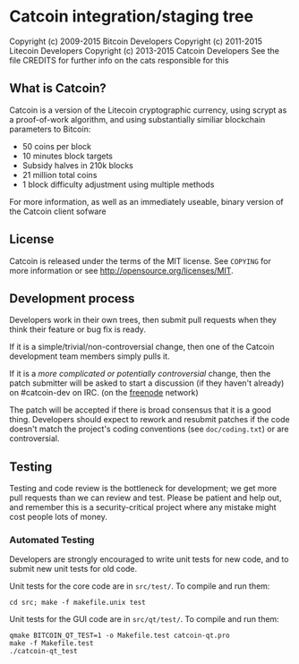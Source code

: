 Catcoin integration/staging tree
================================



Copyright (c) 2009-2015 Bitcoin Developers
Copyright (c) 2011-2015 Litecoin Developers
Copyright (c) 2013-2015 Catcoin Developers
See the file CREDITS for further info on the cats responsible for this

What is Catcoin?
----------------

Catcoin is a version of the Litecoin cryptographic currency, using scrypt
as a proof-of-work algorithm, and using substantially similiar blockchain
parameters to Bitcoin:
 - 50 coins per block
 - 10 minutes block targets
 - Subsidy halves in 210k blocks
 - 21 million total coins
 - 1 block difficulty adjustment using multiple methods

For more information, as well as an immediately useable, binary version of
the Catcoin client sofware

License
-------

Catcoin is released under the terms of the MIT license. See `COPYING` for more
information or see http://opensource.org/licenses/MIT.

Development process
-------------------

Developers work in their own trees, then submit pull requests when they think
their feature or bug fix is ready.

If it is a simple/trivial/non-controversial change, then one of the Catcoin
development team members simply pulls it.

If it is a *more complicated or potentially controversial* change, then the
patch submitter will be asked to start a discussion (if they haven't already)
on #catcoin-dev on IRC. (on the [freenode](http://www.freenode.net) network) 

The patch will be accepted if there is broad consensus that it is a good thing.
Developers should expect to rework and resubmit patches if the code doesn't
match the project's coding conventions (see `doc/coding.txt`) or are
controversial.

Testing
-------

Testing and code review is the bottleneck for development; we get more pull
requests than we can review and test. Please be patient and help out, and
remember this is a security-critical project where any mistake might cost people
lots of money.

### Automated Testing

Developers are strongly encouraged to write unit tests for new code, and to
submit new unit tests for old code.

Unit tests for the core code are in `src/test/`. To compile and run them:

    cd src; make -f makefile.unix test

Unit tests for the GUI code are in `src/qt/test/`. To compile and run them:

    qmake BITCOIN_QT_TEST=1 -o Makefile.test catcoin-qt.pro
    make -f Makefile.test
    ./catcoin-qt_test

